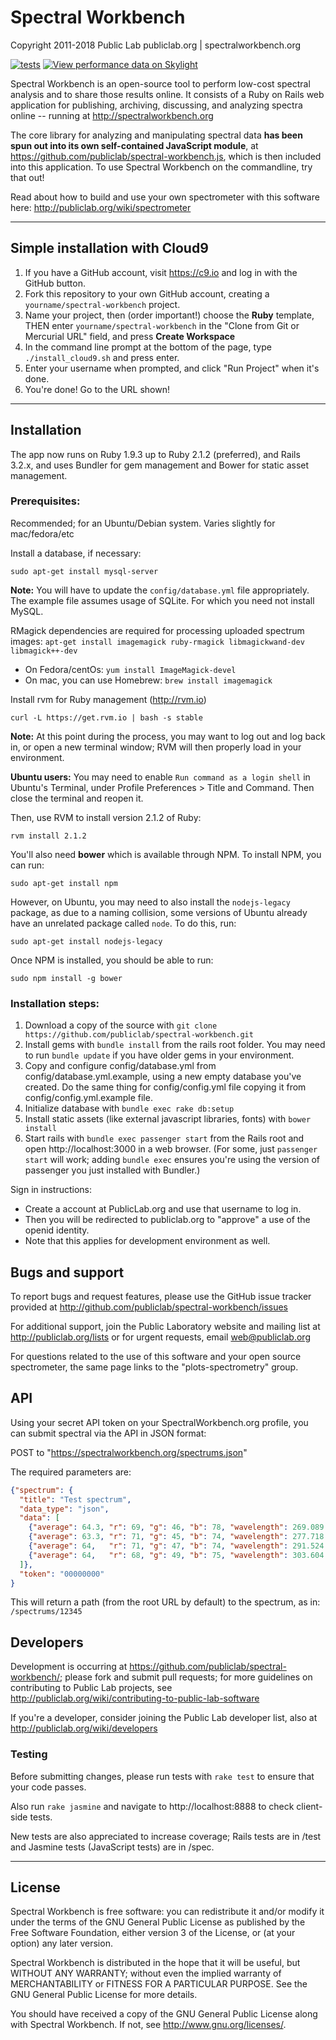 # Spectral Workbench

Copyright 2011-2018 Public Lab
publiclab.org | spectralworkbench.org

[![tests](https://travis-ci.org/publiclab/spectral-workbench.svg?branch=master)](https://travis-ci.org/publiclab/spectral-workbench) [![View performance data on Skylight](https://badges.skylight.io/typical/Wnv2jzIUWl5x.svg)](https://oss.skylight.io/app/applications/Wnv2jzIUWl5x)

Spectral Workbench is an open-source tool to perform low-cost spectral analysis and to share those results online. It consists of a Ruby on Rails web application for publishing, archiving, discussing, and analyzing spectra online -- running at http://spectralworkbench.org

The core library for analyzing and manipulating spectral data **has been spun out into its own self-contained JavaScript module**, at https://github.com/publiclab/spectral-workbench.js, which is then included into this application. To use Spectral Workbench on the commandline, try that out!

Read about how to build and use your own spectrometer with this software here: http://publiclab.org/wiki/spectrometer


****

## Simple installation with Cloud9

1. If you have a GitHub account, visit https://c9.io and log in with the GitHub button.
2. Fork this repository to your own GitHub account, creating a `yourname/spectral-workbench` project.
3. Name your project, then (order important!) choose the **Ruby** template, THEN enter `yourname/spectral-workbench` in the "Clone from Git or Mercurial URL" field, and press **Create Workspace** 
4. In the command line prompt at the bottom of the page, type `./install_cloud9.sh` and press enter.
5. Enter your username when prompted, and click "Run Project" when it's done.
6. You're done! Go to the URL shown!


****

## Installation

The app now runs on Ruby 1.9.3 up to Ruby 2.1.2 (preferred), and Rails 3.2.x, and uses Bundler for gem management and Bower for static asset management.  


### Prerequisites:

Recommended; for an Ubuntu/Debian system. Varies slightly for mac/fedora/etc

Install a database, if necessary:

`sudo apt-get install mysql-server`

**Note:** You will have to update the `config/database.yml` file appropriately. The example file assumes usage of SQLite. For which you need not install MySQL.

RMagick dependencies are required for processing uploaded spectrum images: `apt-get install imagemagick ruby-rmagick libmagickwand-dev libmagick++-dev`

* On Fedora/centOs: `yum install ImageMagick-devel`
* On mac, you can use Homebrew: `brew install imagemagick`

Install rvm for Ruby management (http://rvm.io)

`curl -L https://get.rvm.io | bash -s stable`

**Note:** At this point during the process, you may want to log out and log back in, or open a new terminal window; RVM will then properly load in your environment. 

**Ubuntu users:** You may need to enable `Run command as a login shell` in Ubuntu's Terminal, under Profile Preferences > Title and Command. Then close the terminal and reopen it.

Then, use RVM to install version 2.1.2 of Ruby:

`rvm install 2.1.2`

You'll also need **bower** which is available through NPM. To install NPM, you can run:

`sudo apt-get install npm`

However, on Ubuntu, you may need to also install the `nodejs-legacy` package, as due to a naming collision, some versions of Ubuntu already have an unrelated package called `node`. To do this, run:

`sudo apt-get install nodejs-legacy`

Once NPM is installed, you should be able to run:

`sudo npm install -g bower`


### Installation steps:

1. Download a copy of the source with `git clone https://github.com/publiclab/spectral-workbench.git` 
2. Install gems with `bundle install` from the rails root folder. You may need to run `bundle update` if you have older gems in your environment.
3. Copy and configure config/database.yml from config/database.yml.example, using a new empty database you've created. Do the same thing for config/config.yml file copying it from config/config.yml.example file.
4. Initialize database with `bundle exec rake db:setup`
5. Install static assets (like external javascript libraries, fonts) with `bower install` 
6. Start rails with `bundle exec passenger start` from the Rails root and open http://localhost:3000 in a web browser. (For some, just `passenger start` will work; adding `bundle exec` ensures you're using the version of passenger you just installed with Bundler.)

Sign in instructions:

*  Create a account at PublicLab.org and use that username to log in.
*  Then you will be redirected to publiclab.org to "approve" a use of the openid identity.
*  Note that this applies for development environment as well. 


## Bugs and support

To report bugs and request features, please use the GitHub issue tracker provided at http://github.com/publiclab/spectral-workbench/issues 

For additional support, join the Public Laboratory website and mailing list at http://publiclab.org/lists or for urgent requests, email web@publiclab.org

For questions related to the use of this software and your open source spectrometer, the same page links to the "plots-spectrometry" group. 


## API

Using your secret API token on your SpectralWorkbench.org profile, you can submit spectral via the API in JSON format:

POST to "https://spectralworkbench.org/spectrums.json"

The required parameters are: 

```json
{"spectrum": {
  "title": "Test spectrum",
  "data_type": "json",
  "data": [
    {"average": 64.3, "r": 69, "g": 46, "b": 78, "wavelength": 269.089 },
    {"average": 63.3, "r": 71, "g": 45, "b": 74, "wavelength": 277.718 },
    {"average": 64,   "r": 71, "g": 47, "b": 74, "wavelength": 291.524 },
    {"average": 64,   "r": 68, "g": 49, "b": 75, "wavelength": 303.604 }
  ]},
  "token": "00000000"
}
```

This will return a path (from the root URL by default) to the spectrum, as in: `/spectrums/12345`



## Developers

Development is occurring at https://github.com/publiclab/spectral-workbench/; please fork and submit pull requests; for more guidelines on contributing to Public Lab projects, see http://publiclab.org/wiki/contributing-to-public-lab-software

If you're a developer, consider joining the Public Lab developer list, also at http://publiclab.org/wiki/developers


### Testing

Before submitting changes, please run tests with `rake test` to ensure that your code passes.

Also run `rake jasmine` and navigate to http://localhost:8888 to check client-side tests.

New tests are also appreciated to increase coverage; Rails tests are in /test and Jasmine tests (JavaScript tests) are in /spec.


****

## License

Spectral Workbench is free software: you can redistribute it and/or modify
it under the terms of the GNU General Public License as published by
the Free Software Foundation, either version 3 of the License, or
(at your option) any later version.

Spectral Workbench is distributed in the hope that it will be useful,
but WITHOUT ANY WARRANTY; without even the implied warranty of
MERCHANTABILITY or FITNESS FOR A PARTICULAR PURPOSE.  See the
GNU General Public License for more details.

You should have received a copy of the GNU General Public License
along with Spectral Workbench.  If not, see <http://www.gnu.org/licenses/>.
